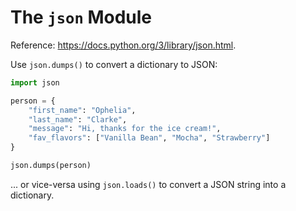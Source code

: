 # The `json` Module

Reference: https://docs.python.org/3/library/json.html.

Use `json.dumps()` to convert a dictionary to JSON:

```python
import json

person = {
    "first_name": "Ophelia",
    "last_name": "Clarke",
    "message": "Hi, thanks for the ice cream!",
    "fav_flavors": ["Vanilla Bean", "Mocha", "Strawberry"]
}

json.dumps(person)
```

... or vice-versa using `json.loads()` to convert a JSON string into a dictionary.
